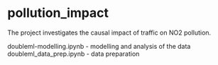 # pollution_impact

The project investigates the causal impact of traffic on NO2 pollution.

doubleml-modelling.ipynb - modelling and analysis of the data  
doubleml_data_prep.ipynb - data preparation  